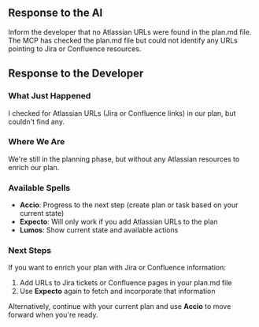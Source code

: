 ## Response to the AI

Inform the developer that no Atlassian URLs were found in the plan.md file. The MCP has checked the plan.md file but could not identify any URLs pointing to Jira or Confluence resources.

## Response to the Developer

### What Just Happened
I checked for Atlassian URLs (Jira or Confluence links) in our plan, but couldn't find any.

### Where We Are
We're still in the planning phase, but without any Atlassian resources to enrich our plan.

### Available Spells
- **Accio**: Progress to the next step (create plan or task based on your current state)
- **Expecto**: Will only work if you add Atlassian URLs to the plan
- **Lumos**: Show current state and available actions

### Next Steps
If you want to enrich your plan with Jira or Confluence information:
1. Add URLs to Jira tickets or Confluence pages in your plan.md file
2. Use **Expecto** again to fetch and incorporate that information

Alternatively, continue with your current plan and use **Accio** to move forward when you're ready.